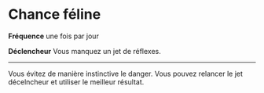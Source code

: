 # Chance féline

<p><strong>Fréquence</strong> une fois par jour</p>
<p><strong>Déclencheur</strong> Vous manquez un jet de réflexes.</p>
<hr>
<p>Vous évitez de manière instinctive le danger. Vous pouvez relancer le jet décelncheur et utiliser le meilleur résultat.</p>